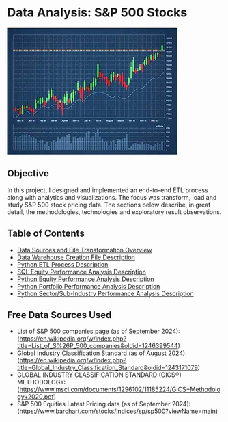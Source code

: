 # **Data Analysis: S&P 500 Stocks**

![Forbes Line Chart](https://github.com/danvuk567/SP500-Stock-Analysis/blob/main/images/stock_chart.jpg?raw=true)

## **Objective** ##

In this project, I designed and implemented an end-to-end ETL process along with analytics and visualizations. 
The focus was transform, load and study S&P 500 stock pricing data. The sections below describe, in great detail, the 
methodologies, technologies and exploratory result observations.

## **Table of Contents** ##

- [Data Sources and File Transformation Overview](https://github.com/danvuk567/SP500-Stock-Analysis/blob/main/Data-Source-Files/readme.md)
- [Data Warehouse Creation File Description](https://github.com/danvuk567/SP500-Stock-Analysis/blob/main/Create-Datawarehouse-Objects/readme.md)
- [Python ETL Process Description](https://github.com/danvuk567/SP500-Stock-Analysis/blob/main/Python-ETL-Process/readme.md)
- [SQL Equity Performance Analysis Description](https://github.com/danvuk567/SP500-Stock-Analysis/tree/main/SQL-Equity-Performance-Analysis)
- [Python Equity Performance Analysis Description](https://github.com/danvuk567/SP500-Stock-Analysis/tree/main/Python-Equity-Performance-Analysis)
- [Python Portfolio Performance Analysis Description](https://github.com/danvuk567/SP500-Stock-Analysis/tree/main/Python-Portfolio-Performance-Analysis)
- [Python Sector/Sub-Industry Performance Analysis Description](https://github.com/danvuk567/SP500-Stock-Analysis/tree/main/Python-Sector-Sub_Industry-Performance-Analysis)

## **Free Data Sources Used** ##

- List of S&P 500 companies page (as of September 2024): (https://en.wikipedia.org/w/index.php?title=List_of_S%26P_500_companies&oldid=1246399544)
- Global Industry Classification Standard (as of August 2024): (https://en.wikipedia.org/w/index.php?title=Global_Industry_Classification_Standard&oldid=1243171079)
- GLOBAL INDUSTRY CLASSIFICATION STANDARD (GICS®) METHODOLOGY: (https://www.msci.com/documents/1296102/11185224/GICS+Methodology+2020.pdf)
- S&P 500 Equities Latest Pricing data (as of September 2024): (https://www.barchart.com/stocks/indices/sp/sp500?viewName=main)
